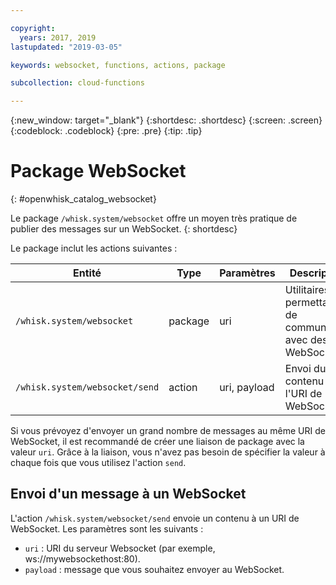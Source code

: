 ```yaml
---

copyright:
  years: 2017, 2019
lastupdated: "2019-03-05"

keywords: websocket, functions, actions, package

subcollection: cloud-functions

---
```


{:new_window: target="_blank"}
{:shortdesc: .shortdesc}
{:screen: .screen}
{:codeblock: .codeblock}
{:pre: .pre}
{:tip: .tip}

# Package WebSocket
{: #openwhisk_catalog_websocket}

Le package `/whisk.system/websocket` offre un moyen très pratique de publier des messages sur un WebSocket.
{: shortdesc}

Le package inclut les actions suivantes :

| Entité | Type | Paramètres | Description |
| --- | --- | --- | --- |
| `/whisk.system/websocket` | package | uri | Utilitaires permettant de communiquer avec des WebSockets |
| `/whisk.system/websocket/send` | action | uri, payload | Envoi du contenu à l'URI de WebSocket |

Si vous prévoyez d'envoyer un grand nombre de messages au même URI de WebSocket, il est recommandé de créer une liaison de package avec la valeur `uri`. Grâce à la liaison, vous n'avez pas besoin de spécifier la valeur à chaque fois que vous utilisez l'action `send`.

## Envoi d'un message à un WebSocket

L'action `/whisk.system/websocket/send` envoie un contenu à un URI de WebSocket. Les paramètres sont les suivants :

- `uri` : URI du serveur Websocket (par exemple, ws://mywebsockethost:80).
- `payload` : message que vous souhaitez envoyer au WebSocket.
